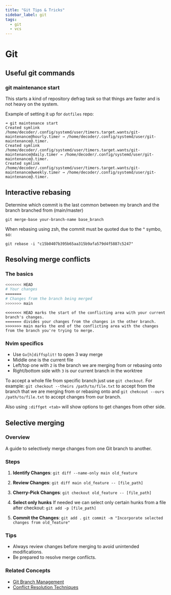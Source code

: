 ```yaml
---
title: "Git Tips & Tricks"
sidebar_label: git
tags:
  - git
  - vcs
---
```


# Git

## Useful git commands

### git maintenance start

This starts a kind of repository defrag task so that things are faster and is not heavy on the system.

Example of setting it up for `dotfiles` repo:

```console
➜ git maintenance start
Created symlink /home/decoder/.config/systemd/user/timers.target.wants/git-maintenance@hourly.timer → /home/decoder/.config/systemd/user/git-maintenance@.timer.
Created symlink /home/decoder/.config/systemd/user/timers.target.wants/git-maintenance@daily.timer → /home/decoder/.config/systemd/user/git-maintenance@.timer.
Created symlink /home/decoder/.config/systemd/user/timers.target.wants/git-maintenance@weekly.timer → /home/decoder/.config/systemd/user/git-maintenance@.timer.
```

## Interactive rebasing

Determine which commit is the last common between my branch and the branch branched from (main/master)

`git merge-base your-branch-name base_branch`

When rebasing using zsh, the commit must be quoted due to the ^ symbo, so:

`git rebase -i "c15b0407b395b65aa315b9afa579d4f5887c5247"`

## Resolving merge conflicts

### The basics

```bash
<<<<<<< HEAD
# Your changes
=======
# Changes from the branch being merged
>>>>>>> main
```

```text
<<<<<<< HEAD marks the start of the conflicting area with your current branch's changes.
======= divides your changes from the changes in the other branch.
>>>>>>> main marks the end of the conflicting area with the changes from the branch you're trying to merge.
```

### Nvim specifics

- Use `Gv[h]diffsplit!` to open 3 way merge
- Middle one is the current file
- Left/top one with `2` is the branch we are merging from or rebasing onto
- Right/bottom side with `3` is our current branch in the worktree

To accept a whole file from specific branch just use `git checkout`. For example: `git checkout --theirs /path/to/file.txt` to accept from the branch that we are merging from or rebasing onto and `git chekcout --ours /path/to/file.txt` to accept
changes from our branch.

Also using `:diffget <tab>` will show options to get changes from other side.

## Selective merging

### Overview

A guide to selectively merge changes from one Git branch to another.

### Steps

1. **Identify Changes**:
   `git diff --name-only main old_feature`

2. **Review Changes**:
   `git diff main old_feature -- [file_path]`

3. **Cherry-Pick Changes**:
   `git checkout old_feature -- [file_path]`

4. **Select only hunks**
   If needed we can select only certain hunks from a file after checkout:
   `git add -p [file_path]`

5. **Commit the Changes**:
   `git add .`
   `git commit -m "Incorporate selected changes from old_feature"`

### Tips

- Always review changes before merging to avoid unintended modifications.
- Be prepared to resolve merge conflicts.

### Related Concepts

- [Git Branch Management]()
- [Conflict Resolution Techniques]()
